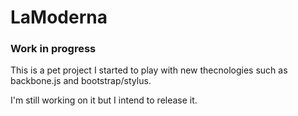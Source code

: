 # LaModerna

### Work in progress

This is a pet project I started to play with new thecnologies such as 
backbone.js and bootstrap/stylus. 

I'm still working on it but I intend to release it. 